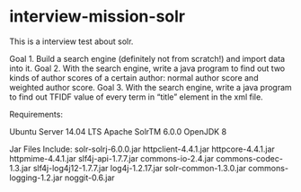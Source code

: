 # interview-mission-solr
This is a interview test about solr.

Goal 1. Build a search engine (definitely not from scratch!) and import data into it.
Goal 2. With the search engine, write a java program to find out two kinds of author scores of a certain author: normal author score and weighted author score.
Goal 3. With the search engine, write a java program to find out TFIDF value of every term in “title” element in the xml file.


Requirements:

Ubuntu Server 14.04 LTS
Apache SolrTM 6.0.0
OpenJDK 8

Jar Files Include:
solr-solrj-6.0.0.jar
httpclient-4.4.1.jar
httpcore-4.4.1.jar
httpmime-4.4.1.jar
slf4j-api-1.7.7.jar
commons-io-2.4.jar
commons-codec-1.3.jar
slf4j-log4j12-1.7.7.jar
log4j-1.2.17.jar
solr-common-1.3.0.jar
commons-logging-1.2.jar
noggit-0.6.jar